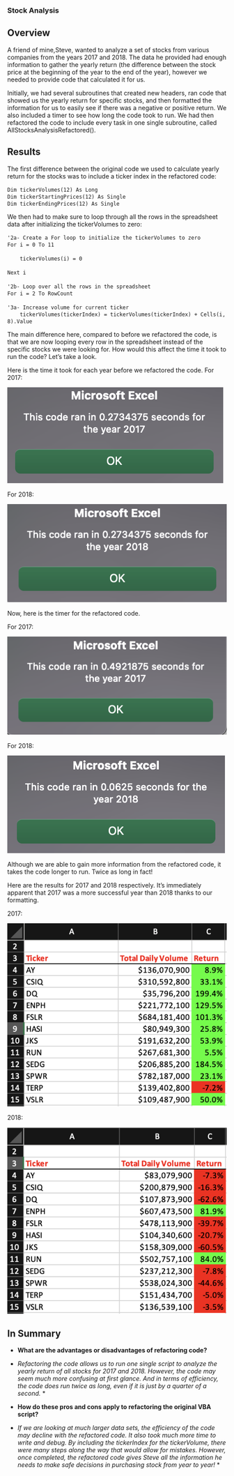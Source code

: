 ### Stock Analysis

## Overview

A friend of mine,Steve, wanted to analyze a set of stocks from various companies from the years 2017 and 2018. The data he provided had enough information to gather the yearly return (the difference between the stock price at the beginning of the year to the end of the year), however we needed to provide code that calculated it for us.

Initially, we had several subroutines that created new headers, ran code that showed us the yearly return for specific stocks, and then formatted the information for us to easily see if there was a negative or positive return. We also included a timer to see how long the code took to run. We had then refactored the code to include every task in one single subroutine, called AllStocksAnalysisRefactored().

## Results

The first difference between the original code we used to calculate yearly return for the stocks was to include a ticker index in the refactored code:

```
Dim tickerVolumes(12) As Long
Dim tickerStartingPrices(12) As Single
Dim tickerEndingPrices(12) As Single
```

We then had to make sure to loop through all the rows in the spreadsheet data after initializing the tickerVolumes to zero:

```
'2a- Create a For loop to initialize the tickerVolumes to zero
For i = 0 To 11

    tickerVolumes(i) = 0
        
Next i

'2b- Loop over all the rows in the spreadsheet
For i = 2 To RowCount

'3a- Increase volume for current ticker
    tickerVolumes(tickerIndex) = tickerVolumes(tickerIndex) + Cells(i, 8).Value
```

The main difference here, compared to before we refactored the code, is that we are now looping every row in the spreadsheet instead of the specific stocks we were looking for. How would this affect the time it took to run the code? Let’s take a look.

Here is the time it took for each year before we refactored the code.
For 2017:

![2017_initial_timer.png](/Resources/2017_initial_timer.png)

For 2018:

![2018_initial_timer.png](/Resources/2018_initial_timer.png)

Now, here is the timer for the refactored code.

For 2017:

![VBA_Challenge_2017.png](/Resources/VBA_Challenge_2017.png)

For 2018:

![VBA_Challenge_2018.png](/Resources/VBA_Challenge_2018.png)

Although we are able to gain more information from the refactored code, it takes the code longer to run. Twice as long in fact!

Here are the results for 2017 and 2018 respectively. It’s immediately apparent that 2017 was a more successful year than 2018 thanks to our formatting.

2017:

![VBA_Challenge_2017_Results.png](/Resources/VBA_Challenge_2017_Results.png)

2018:

![VBA_Challenge_2018_Results.png](/Resources/VBA_Challenge_2018_Results.png)


## In Summary

- **What are the advantages or disadvantages of refactoring code?**
* *Refactoring the code allows us to run one single script to analyze the yearly return of all stocks for 2017 and 2018. However, the code may seem much more confusing at first glance. And in terms of efficiency, the code does run twice as long, even if it is just by a quarter of a second.* *

- **How do these pros and cons apply to refactoring the original VBA script?**
* *If we are looking at much larger data sets, the efficiency of the code may decline with the refactored code.  It also took much more time to write and debug. By including the tickerIndex for the tickerVolume, there were many steps along the way that would allow for mistakes. However, once completed, the refactored code gives Steve all the information he needs to make safe decisions in purchasing stock from year to year!* *
